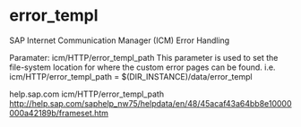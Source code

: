 # error_templ
SAP Internet Communication Manager (ICM) Error Handling

Paramater: icm/HTTP/error_templ_path
This parameter is used to set the file-system location for where the custom  error pages can be found. 
i.e. icm/HTTP/error_templ_path = $(DIR_INSTANCE)/data/error_templ

help.sap.com icm/HTTP/error_templ_path
http://help.sap.com/saphelp_nw75/helpdata/en/48/45acaf43a64bb8e10000000a42189b/frameset.htm 
